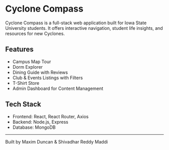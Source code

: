 # Cyclone Compass

Cyclone Compass is a full-stack web application built for Iowa State University students. It offers interactive navigation, student life insights, and resources for new Cyclones.

## Features
- Campus Map Tour
- Dorm Explorer
- Dining Guide with Reviews
- Club & Events Listings with Filters
- T-Shirt Store
- Admin Dashboard for Content Management

## Tech Stack
- Frontend: React, React Router, Axios
- Backend: Node.js, Express
- Database: MongoDB

---
Built by Maxim Duncan & Shivadhar Reddy Maddi
